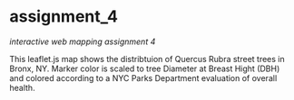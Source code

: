 # assignment_4
*interactive web mapping assignment 4*

This leaflet.js map shows the distribtuion of Quercus Rubra street trees in Bronx, NY. Marker color is scaled to tree Diameter at Breast Hight (DBH) and colored according to a NYC Parks Department evaluation of overall health.
